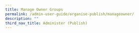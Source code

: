 ```yaml
---
title: Manage Owner Groups
permalink: /admin-user-guide/organise-publish/manageowner/
description: ""
third_nav_title: Administer (Publish)
---
```

